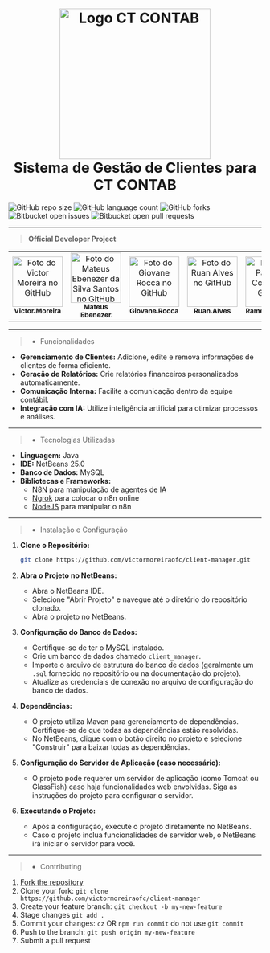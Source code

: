 <h1 align="center">
  <img src="https://ctcontab.com.br/wp-content/uploads/2024/04/cropped-logo-ctcontabil.png" alt="Logo CT CONTAB" width="300">
  <br>Sistema de Gestão de Clientes para CT CONTAB
</h1>

![GitHub repo size](https://img.shields.io/github/repo-size/victormoreiraofc/client-manager?style=for-the-badge)
![GitHub language count](https://img.shields.io/github/languages/count/victormoreiraofc/client-manager?style=for-the-badge)
![GitHub forks](https://img.shields.io/github/forks/victormoreiraofc/client-manager?style=for-the-badge)
![Bitbucket open issues](https://img.shields.io/bitbucket/issues/victormoreiraofc/client-manager?style=for-the-badge)
![Bitbucket open pull requests](https://img.shields.io/bitbucket/pr-raw/victormoreiraofc/client-manager?style=for-the-badge)

---

> **Official Developer Project**

<table>
  <tr>
    <td align="center">
      <a href="https://github.com/victormoreiraofc">
        <img src="https://avatars.githubusercontent.com/u/121199565?v=4" width="100px;" alt="Foto do Victor Moreira no GitHub"/><br>
        <sub>
          <b>Victor Moreira</b>
        </sub>
      </a>
    </td>
    <td align="center">
      <a href="https://github.com/Mateus-Ebenezer">
        <img src="https://avatars.githubusercontent.com/u/143097497?v=4" width="100px;" alt="Foto do Mateus Ebenezer da Silva Santos no GitHub"/><br>
        <sub>
          <b>Mateus Ebenezer</b>
        </sub>
      </a>
    </td>
    <td align="center">
      <a href="https://github.com/GiovaneRocca03">
        <img src="https://avatars.githubusercontent.com/u/108840776?v=4" width="100px;" alt="Foto do Giovane Rocca no GitHub"/><br>
        <sub>
          <b>Giovane Rocca</b>
        </sub>
      </a>
    </td>
    <td align="center">
      <a href="https://github.com/RuanAlvesz">
        <img src="https://avatars.githubusercontent.com/u/126029084?v=4" width="100px;" alt="Foto do Ruan Alves no GitHub"/><br>
        <sub>
          <b>Ruan Alves</b>
        </sub>
      </a>
    </td>
    <td align="center">
      <a href="https://github.com/PamellaCorrea">
        <img src="https://avatars.githubusercontent.com/u/143097694?v=4" width="100px;" alt="Foto da Pamella Correa no GitHub"/><br>
        <sub>
          <b>Pamella Correa</b>
        </sub>
      </a>
    </td>
    <td align="center">
      <a href="https://github.com/Ingenzin">
        <img src="https://avatars.githubusercontent.com/u/166843978?v=4" width="100px;" alt="Foto do Lucas Santos no GitHub"/><br>
        <sub>
          <b>Lucas Santos</b>
        </sub>
      </a>
    </td>
  </tr>
</table>

---

> * Funcionalidades

- **Gerenciamento de Clientes:** Adicione, edite e remova informações de clientes de forma eficiente.
- **Geração de Relatórios:** Crie relatórios financeiros personalizados automaticamente.
- **Comunicação Interna:** Facilite a comunicação dentro da equipe contábil.
- **Integração com IA:** Utilize inteligência artificial para otimizar processos e análises.

---

> * Tecnologias Utilizadas

- **Linguagem:** Java
- **IDE:** NetBeans 25.0
- **Banco de Dados:** MySQL
- **Bibliotecas e Frameworks:**
  - [N8N](https://n8n.io/) para manipulação de agentes de IA
  - [Ngrok](https://ngrok.com/) para colocar o n8n online
  - [NodeJS](https://nodejs.org/pt) para manipular o n8n

---

> * Instalação e Configuração

1. **Clone o Repositório:**
   ```bash
   git clone https://github.com/victormoreiraofc/client-manager.git

2. **Abra o Projeto no NetBeans:**
   - Abra o NetBeans IDE.
   - Selecione "Abrir Projeto" e navegue até o diretório do repositório clonado.
   - Abra o projeto no NetBeans.

3. **Configuração do Banco de Dados:**
   - Certifique-se de ter o MySQL instalado.
   - Crie um banco de dados chamado `client_manager`.
   - Importe o arquivo de estrutura do banco de dados (geralmente um `.sql` fornecido no repositório ou na documentação do projeto).
   - Atualize as credenciais de conexão no arquivo de configuração do banco de dados.

4. **Dependências:**
   - O projeto utiliza Maven para gerenciamento de dependências. Certifique-se de que todas as dependências estão resolvidas.
   - No NetBeans, clique com o botão direito no projeto e selecione "Construir" para baixar todas as dependências.

5. **Configuração do Servidor de Aplicação (caso necessário):**
   - O projeto pode requerer um servidor de aplicação (como Tomcat ou GlassFish) caso haja funcionalidades web envolvidas. Siga as instruções do projeto para configurar o servidor.

6. **Executando o Projeto:**
   - Após a configuração, execute o projeto diretamente no NetBeans.
   - Caso o projeto inclua funcionalidades de servidor web, o NetBeans irá iniciar o servidor para você.

---

> * Contributing

1. [Fork the repository](https://github.com/victormoreiraofc/client-manager/fork)
2. Clone your fork: `git clone https://github.com/victormoreiraofc/client-manager`
3. Create your feature branch: `git checkout -b my-new-feature`
4. Stage changes `git add .`
5. Commit your changes: `cz` OR `npm run commit` do not use `git commit`
6. Push to the branch: `git push origin my-new-feature`
7. Submit a pull request
